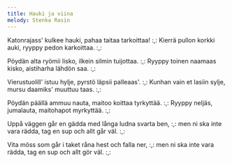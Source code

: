 ```yaml
---
title: Hauki ja viina
melody: Stenka Rasin
---
```


Katonrajass' kulkee hauki,
pahaa taitaa tarkoittaa!
:,: Kierrä pullon korkki auki,
ryyppy pedon karkoittaa. :,:

Pöydän alta ryömii lisko,
ilkein silmin tuijottaa.
:,: Ryyppy toinen naamaas kisko,
aistiharha lähdön saa. :,:

Vierustuolill' istuu hylje,
pyrstö läpsii palleaas'.
:,: Kunhan vain et lasiin sylje,
mursu daamiks' muuttuu taas. :,:

Pöydän päällä ammuu nauta,
maitoo koittaa tyrkyttää.
:,: Ryyppy neljäs, jumalauta,
maitohapot myrkyttää. :,:

Uppå väggen går en gädda
med långa ludna svarta ben,
:,: men ni ska inte vara rädda,
tag en sup och allt går väl. :,:

Vita möss som går i taket
råna hest och falla ner,
:,: men ni ska inte vara rädda,
tag en sup och allt gör väl. :,:
